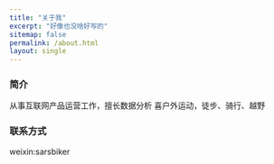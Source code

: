 ```yaml
---
title: "关于我"
excerpt: "好像也没啥好写的"
sitemap: false
permalink: /about.html
layout: single
---
```

### 简介
从事互联网产品运营工作，擅长数据分析
喜户外运动，徒步、骑行、越野
### 联系方式
weixin:sarsbiker
